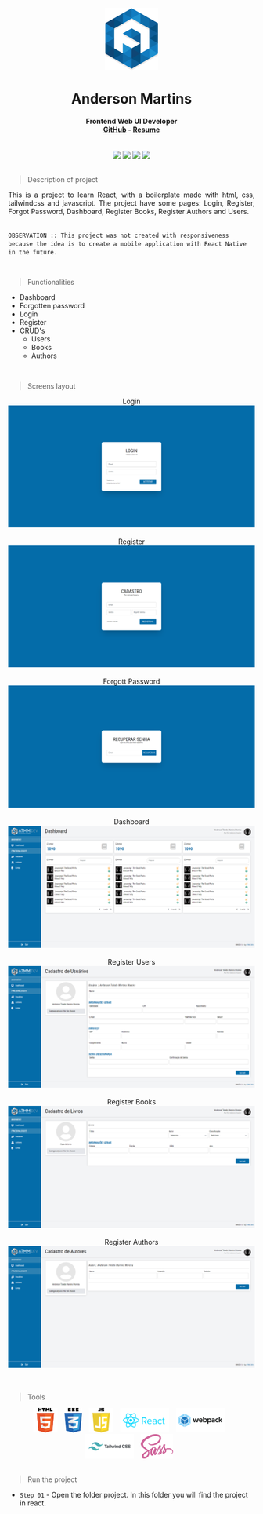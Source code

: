 <div align="center">
    <img src="readme/logo/favicon.png" /> 
    <h1>Anderson Martins</h1>
    <h4>
        Frontend Web UI Developer <br />
        <a href="https://github.com/atmmoreira" target="_blank">GitHub</a> - <a href="http://www.atmm.dev/cv" target="_blank">Resume</a>  
    </h4>
</div>

<br />
<!-- References for Create budgets :: https://shields.io/category/build -->
<div align="center">
    <img src="https://img.shields.io/static/v1?label=STATUS&message=EM DESENVOLVIMENTO&color=red&style=for-the-badge"/> <img src="https://img.shields.io/static/v1?label=React&message=18.1.0&color=blue&style=for-the-badge"/> <img src="https://img.shields.io/static/v1?label=Tailwindcss&message=3.0.24&color=green&style=for-the-badge"/> <img src="https://img.shields.io/static/v1?label=SASS&message=1.45.1&color=pink&style=for-the-badge"/> 
</div>

<br />

> Description of project

<p align="justify">
This is a project to learn React, with a boilerplate made with html, css, tailwindcss and javascript. The project have some pages: Login, Register, Forgot Password, Dashboard, Register Books, Register Authors and Users. <br /><br />

`OBSERVATION :: This project was not created with responsiveness because the idea is to create a mobile application with React Native in the future.` 
</p>

<br />

> Functionalities
- Dashboard
- Forgotten password
- Login
- Register
- CRUD's
  - Users
  - Books
  - Authors
  
<br />

> Screens layout
<div align="center">
    Login<img src="readme/layout/login.png" alt="Login Screen"/> <br /><br />
    Register <img src="readme/layout/register.png" alt="Register Screen"/> <br /><br />
    Forgott Password <img src="readme/layout/forgotten-password.png" alt="Forgot Password Screen"/> <br /><br />
    Dashboard<img src="readme/layout/dashboard.png" alt="Dashboard Screen"/> <br /><br />
    Register Users<img src="readme/layout/register-person.png" alt="Register Users Screen"/> <br /><br />
    Register Books<img src="readme/layout/register-books.png" alt="Register Books Screen"/> <br /><br />
    Register Authors<img src="readme/layout/register-author.png" alt="Register Authors Screen"/> <br /><br />
</div>

<br />

> Tools

<div align="center">
    <img src="readme/tech/html5.png" alt="HTML5 Logo" style="height:50px;margin-right: 10px;"/>
    <img src="readme/tech/css3.png" alt="CSS3 Logo" style="height:50px;margin-right: 10px;"/>
    <img src="readme/tech/javascript.png" alt="Javascript Logo" style="height:50px;margin-right: 10px;"/>
    <img src="readme/tech/reactjs.svg" alt="React Logo" style="height:50px;margin-right: 10px;"/>
    <img src="readme/tech/webpack.svg" alt="Webpack Logo" style="height:50px;margin-right: 10px;"/>
    <img src="readme/tech/tailwindcss.svg" alt="TailwindCSS Logo" style="height:50px;margin-right: 10px;"/>
    <img src="readme/tech/sass.svg" alt="TailwindCSS Logo" style="height:50px;margin-right: 10px;"/>
</div>

<br />

> Run the project

- `Step 01` - Open the folder project. In this folder you will find the project in react.